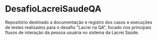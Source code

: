 # DesafioLacreiSaudeQA
 Repositório destinado a documentação e registro dos casos e execuções de testes realizados para o desafio "Lacrei na QA", focado nos principais fluxos de interação da pessoa usuária no sistema da Lacrei Saúde.
